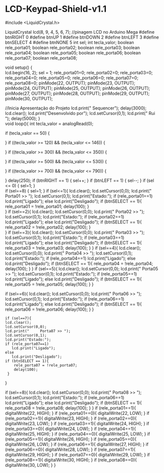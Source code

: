 # LCD-Keypad-Shield-v1.1
#include <LiquidCrystal.h>

LiquidCrystal lcd(8, 9, 4, 5, 6, 7); //pinagem LCD no Arduino Mega
#define btnRIGHT  0 
#define btnUP     1 
#define btnDOWN   2 
#define btnLEFT   3 
#define btnSELECT 4 
#define btnNONE   5 
int sel;
int tecla_valor;
boolean rele_porta01;
boolean rele_porta02;
boolean rele_porta03;
boolean rele_porta04;
boolean rele_porta05;
boolean rele_porta06;
boolean rele_porta07;
boolean rele_porta08;


void setup() {  
 lcd.begin(16, 2);
 sel = 1;
 rele_porta01=0;
 rele_porta02=0;
 rele_porta03=0;  
 rele_porta04=0;
 rele_porta05=0;
 rele_porta06=0;
 rele_porta07=0;
 rele_porta08=0;
 pinMode(22, OUTPUT);
 pinMode(23, OUTPUT);
 pinMode(24, OUTPUT);
 pinMode(25, OUTPUT);
 pinMode(26, OUTPUT);
 pinMode(27, OUTPUT);
 pinMode(28, OUTPUT);
 pinMode(29, OUTPUT);
 pinMode(30, OUTPUT);
 
 //Inicia Apresentação do Projeto
 lcd.print(" Sequencer");
 delay(3000);
 lcd.clear();
 lcd.print("Desenvolvido por");
 lcd.setCursor(0,1);
 lcd.print("  Rui ");
 delay(5000);
}  
void loop(){
 int tecla_valor = analogRead(0);
 
 if (tecla_valor == 50)
 {
    
 }
 if ((tecla_valor >= 120) && (tecla_valor <= 146))
 {
    
 }
 if ((tecla_valor >= 300) && (tecla_valor <= 350))
 {
   
 }
 if ((tecla_valor >= 500) && (tecla_valor <= 530))
 {
    
 }
 if ((tecla_valor >= 700) && (tecla_valor <= 790))
 {
   
 }
 delay(250);
 if (btnRIGHT == 1)
 {
    sel++;
 }
 if (btnLEFT == 1)
 {
    sel--;
 }
 if (sel <= 0)
 {
    sel=1;
 }  
 if (sel==8)
 {
   sel=1;
 }
 if (sel<=1){
   lcd.clear();
   lcd.setCursor(0,0);
   lcd.print("     Porta01 >> ");
   lcd.setCursor(0,1);
   lcd.print("Estado:");
   if (rele_porta01==1)
      lcd.print("Ligado");
   else
      lcd.print("Desligado");
   if (btnSELECT == 1){
      rele_porta01 = !rele_porta01;
      delay(100);
   }        
 }
 if (sel==2){
    lcd.clear();
    lcd.setCursor(0,0);
    lcd.print("     Porta02 >> ");
    lcd.setCursor(0,1);
    lcd.print("Estado:");
    if (rele_porta02==1)
       lcd.print("Ligado");
    else
       lcd.print("Desligado");
    if (btnSELECT == 1){
        rele_porta02 = !rele_porta02;
        delay(100);
     }        
}
 if (sel==3){
    lcd.clear();
    lcd.setCursor(0,0);
    lcd.print("     Porta03 >> ");
    lcd.setCursor(0,1);
    lcd.print("Estado:");
    if (rele_porta03==1)
       lcd.print("Ligado");
    else
       lcd.print("Desligado");
    if (btnSELECT == 1){
        rele_porta03 = !rele_porta03;
        delay(100);
     }
 }
 if (sel==4){
    lcd.clear();
    lcd.setCursor(0,0);
    lcd.print("     Porta04 >> ");
    lcd.setCursor(0,1);
    lcd.print("Estado:");
    if (rele_porta04==1)
       lcd.print("Ligado");
    else
       lcd.print("Desligado");
     if (btnSELECT == 1){
        rele_porta04 = !rele_porta04;
        delay(100);
     }
 }
 if (sel==5){
    lcd.clear();
    lcd.setCursor(0,0);
    lcd.print("     Porta05 >> ");
    lcd.setCursor(0,1);
    lcd.print("Estado:");
    if (rele_porta05==1)
       lcd.print("Ligado");
    else
       lcd.print("Desligado");
    if (btnSELECT == 1){
        rele_porta05 = !rele_porta05;
        delay(100);
     }
 }

  if (sel==6){
    lcd.clear();
    lcd.setCursor(0,0);
    lcd.print("     Porta06 >> ");
    lcd.setCursor(0,1);
    lcd.print("Estado:");
    if (rele_porta06==1)
       lcd.print("Ligado");
    else
       lcd.print("Desligado");
    if (btnSELECT == 1){
        rele_porta06 = !rele_porta06;
        delay(100);
     }
   }

    if (sel==7){
    lcd.clear();
    lcd.setCursor(0,0);
    lcd.print("     Porta07 >> ");
    lcd.setCursor(0,1);
    lcd.print("Estado:");
    if (rele_porta07==1)
       lcd.print("Ligado");
    else
       lcd.print("Desligado");
    if (btnSELECT == 1){
        rele_porta07 = !rele_porta07;
        delay(100);
     }
 }

  if (sel==8){
    lcd.clear();
    lcd.setCursor(0,0);
    lcd.print("     Porta08 >> ");
    lcd.setCursor(0,1);
    lcd.print("Estado:");
    if (rele_porta06==1)
       lcd.print("Ligado");
    else
       lcd.print("Desligado");
    if (btnSELECT == 1){
        rele_porta08 = !rele_porta08;
        delay(100);
     }
   }
 if (rele_porta01==1){
    digitalWrite(22, HIGH);
 }
 if (rele_porta01==0){
    digitalWrite(22, LOW);
 }
 if (rele_porta02==1){
    digitalWrite(23, HIGH);
 }
 if (rele_porta02==0){
    digitalWrite(23, LOW);
 }
 if (rele_porta03==1){
    digitalWrite(24, HIGH);
 }
 if (rele_porta03==0){
    digitalWrite(24, LOW);
 }
 if (rele_porta04==1){
    digitalWrite(25, HIGH);
 }
 if (rele_porta04==0){
    digitalWrite(25, LOW);
 }
 if (rele_porta05==1){
    digitalWrite(26, HIGH);
 }
 if (rele_porta05==0){
    digitalWrite(26, LOW);
 }
 if (rele_porta06==1){
    digitalWrite(27, HIGH);
 }
 if (rele_porta06==0){
    digitalWrite(28, LOW);
    }
 if (rele_porta07==1){
    digitalWrite(29, HIGH);
 }
 if (rele_porta07==0){
    digitalWrite(29, LOW);
    }
 if (rele_porta08==1){
    digitalWrite(30, HIGH);
 }
 if (rele_porta08==0){
    digitalWrite(30, LOW);
 }
}


